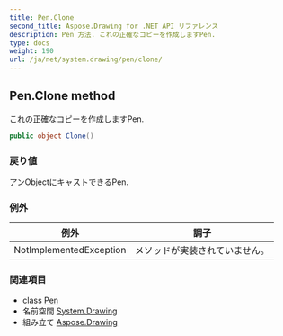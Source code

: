 ```yaml
---
title: Pen.Clone
second_title: Aspose.Drawing for .NET API リファレンス
description: Pen 方法. これの正確なコピーを作成しますPen.
type: docs
weight: 190
url: /ja/net/system.drawing/pen/clone/
---
```

## Pen.Clone method

これの正確なコピーを作成しますPen.

```csharp
public object Clone()
```

### 戻り値

アンObjectにキャストできるPen.

### 例外

| 例外 | 調子 |
| --- | --- |
| NotImplementedException | メソッドが実装されていません。 |

### 関連項目

* class [Pen](../)
* 名前空間 [System.Drawing](../../pen/)
* 組み立て [Aspose.Drawing](../../../)


